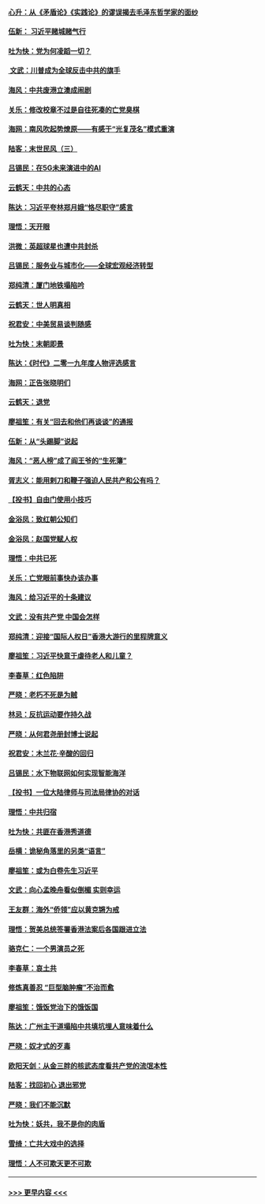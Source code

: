 #### [心升：从《矛盾论》《实践论》的谬误揭去毛泽东哲学家的面纱](../pages/nsc993/n11736962.md?t=12220201) 
#### [伍新： 习近平赌城赌气行](../pages/nsc993/n11736929.md?t=12220201) 
#### [吐为快：党为何凌蹈一切？](../pages/nsc993/n11736915.md?t=12220201) 
#### [ 文武：川普成为全球反击中共的旗手](../pages/nsc993/n11736882.md?t=12220201) 
#### [海风：中共废港立澳成闹剧](../pages/nsc993/n11735857.md?t=12220201) 
#### [关乐：修改校章不过是自往死凑的亡党臭棋](../pages/nsc993/n11735097.md?t=12220201) 
#### [海网：南风吹起势燎原——有感于“光复茂名”模式重演](../pages/nsc993/n11732308.md?t=12220201) 
#### [陆客：末世民风（三）](../pages/nsc993/n11732211.md?t=12220201) 
#### [吕锡民：在5G未来演进中的AI](../pages/nsc993/n11730010.md?t=12220201) 
#### [云鹤天：中共的心态](../pages/nsc993/n11729906.md?t=12220201) 
#### [陈达：习近平夸林郑月娥“恪尽职守”感言](../pages/nsc993/n11729881.md?t=12220201) 
#### [理悟：天开眼](../pages/nsc993/n11729699.md?t=12220201) 
#### [洪微：英超球星也遭中共封杀](../pages/nsc993/n11727243.md?t=12220201) 
#### [吕锡民：服务业与城市化——全球宏观经济转型](../pages/nsc993/n11725845.md?t=12220201) 
#### [郑纯清：厦门地铁塌陷吟](../pages/nsc993/n11725813.md?t=12220201) 
#### [云鹤天：世人明真相](../pages/nsc993/n11725621.md?t=12220201) 
#### [祝君安：中美贸易谈判随感](../pages/nsc993/n11725609.md?t=12220201) 
#### [吐为快：末朝即景](../pages/nsc993/n11723365.md?t=12220201) 
#### [陈达：《时代》二零一九年度人物评选感言](../pages/nsc993/n11723337.md?t=12220201) 
#### [海网：正告张晓明们](../pages/nsc993/n11723228.md?t=12220201) 
#### [云鹤天：退党](../pages/nsc993/n11723056.md?t=12220201) 
#### [廖祖笙：有关“回去和他们再谈谈”的通报](../pages/nsc993/n11722442.md?t=12220201) 
#### [伍新：从“头踢脚”说起](../pages/nsc993/n11722429.md?t=12220201) 
#### [海风：“恶人榜”成了阎王爷的“生死簿”](../pages/nsc993/n11722272.md?t=12220201) 
#### [胥志义：能用剌刀和鞭子强迫人民共产和公有吗？](../pages/nsc993/n11720569.md?t=12220201) 
#### [【投书】自由门使用小技巧](../pages/nsc993/n11720180.md?t=12220201) 
#### [金浴凤：致红朝公知们](../pages/nsc993/n11720563.md?t=12220201) 
#### [金浴凤：赵国党赋人权](../pages/nsc993/n11720533.md?t=12220201) 
#### [理悟：中共已死](../pages/nsc993/n11720233.md?t=12220201) 
#### [关乐：亡党眼前事快办该办事](../pages/nsc993/n11719160.md?t=12220201) 
#### [海风：给习近平的十条建议](../pages/nsc993/n11717616.md?t=12220201) 
#### [文武：没有共产党 中国会怎样](../pages/nsc993/n11717584.md?t=12220201) 
#### [郑纯清：迎接“国际人权日”香港大游行的里程牌意义](../pages/nsc993/n11717417.md?t=12220201) 
#### [廖祖笙：习近平快意于虐待老人和儿童？](../pages/nsc993/n11715313.md?t=12220201) 
#### [李春草：红色陷阱](../pages/nsc993/n11715029.md?t=12220201) 
#### [严晓：老朽不死是为贼](../pages/nsc993/n11712910.md?t=12220201) 
#### [林忌：反抗运动要作持久战](../pages/nsc993/n11712623.md?t=12220201) 
#### [严晓：从何君尧册封博士说起](../pages/nsc993/n11712465.md?t=12220201) 
#### [祝君安：木兰花·辛酸的回归](../pages/nsc993/n11712381.md?t=12220201) 
#### [吕锡民：水下物联网如何实现智能海洋](../pages/nsc993/n11711158.md?t=12220201) 
#### [【投书】一位大陆律师与司法局律协的对话](../pages/nsc993/n11709675.md?t=12220201) 
#### [理悟：中共归宿](../pages/nsc993/n11710059.md?t=12220201) 
#### [吐为快：共匪在香港秀道德](../pages/nsc993/n11709979.md?t=12220201) 
#### [岳横：诡秘角落里的另类“语言”](../pages/nsc993/n11709792.md?t=12220201) 
#### [廖祖笙：或为白卷先生习近平](../pages/nsc993/n11708330.md?t=12220201) 
#### [文武：向心孟晚舟看似倒楣 实则幸运](../pages/nsc993/n11708236.md?t=12220201) 
#### [王友群：海外“侨领”应以黄克锵为戒](../pages/nsc993/n11706176.md?t=12220201) 
#### [理悟：贺美总统签署香港法案后各国跟进立法](../pages/nsc993/n11706853.md?t=12220201) 
#### [骆克仁：一个男演员之死](../pages/nsc993/n11706677.md?t=12220201) 
#### [李春草：哀土共](../pages/nsc993/n11706255.md?t=12220201) 
#### [修炼真善忍 “巨型脑肿瘤”不治而愈](../pages/nsc993/n11705340.md?t=12220201) 
#### [廖祖笙：饿饭党治下的饿饭国](../pages/nsc993/n11705085.md?t=12220201) 
#### [陈达：广州主干道塌陷中共填坑埋人意味着什么](../pages/nsc993/n11705046.md?t=12220201) 
#### [严晓：奴才式的歹毒](../pages/nsc993/n11704826.md?t=12220201) 
#### [欧阳天剑：从金三胖的核武态度看共产党的流氓本性](../pages/nsc993/n11702238.md?t=12220201) 
#### [陆客：找回初心 退出邪党](../pages/nsc993/n11702213.md?t=12220201) 
#### [严晓：我们不能沉默](../pages/nsc993/n11702110.md?t=12220201) 
#### [吐为快：妖共，我不是你的肉盾](../pages/nsc993/n11701366.md?t=12220201) 
#### [雪绮：亡共大戏中的选择](../pages/nsc993/n11699922.md?t=12220201) 
#### [理悟：人不可欺天更不可欺](../pages/nsc993/n11699657.md?t=12220201) 

----
#### [ >>> 更早内容 <<< ](../indexes/nsc993-earlier.md)
